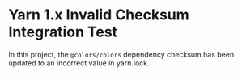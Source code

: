 # Yarn 1.x Invalid Checksum Integration Test

In this project, the `@colors/colors` dependency checksum has been updated to an incorrect
value in yarn.lock.
